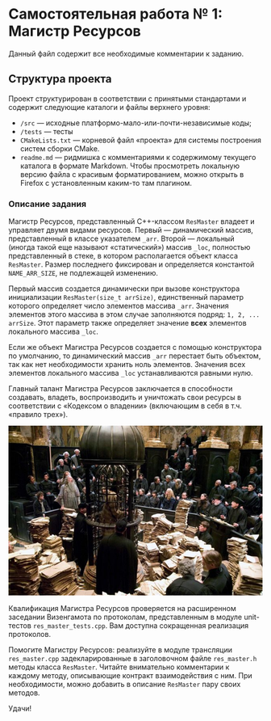 ﻿Самостоятельная работа № 1: Магистр Ресурсов
============================================

Данный файл содержит все необходимые комментарии к заданию.

## Структура проекта

Проект структурирован в соответствии с принятыми стандартами и содержит следующие каталоги и файлы верхнего уровня:

* `/src` — исходные платформо-мало-или-почти-независимые коды;
* `/tests` — тесты
* `CMakeLists.txt` — корневой файл «проекта» для системы построения систем сборки CMake.
* `readme.md` — ридмишка с комментариями к содержимому текущего каталога в формате Markdown. Чтобы просмотреть локальную версию файла с красивым форматированием, можно открыть в Firefox с установленным каким-то там плагином.


### Описание задания

Магистр Ресурсов, представленный C++-классом `ResMaster` владеет и управляет двумя видами ресурсов. Первый — динамический массив, представленный в классе указателем `_arr`. Второй — локальный (иногда такой еще называют «статический») массив `_loc`, полностью представленный в стеке, в котором располагается объект класса `ResMaster`. Размер последнего фиксирован и определяется константой `NAME_ARR_SIZE`, не подлежащей изменению.

Первый массив создается динамически при вызове конструктора инициализации `ResMaster(size_t arrSize)`, единственный параметр которого определяет число элементов массива `_arr`. Значения элементов этого массива в этом случае заполняются подряд: `1, 2, ... arrSize`. Этот параметр также определяет значение __всех__ элементов локального массива `_loc`.

Если же объект Магистра Ресурсов создается с помощью конструктора по умолчанию, то динамический массив `_arr` перестает быть объектом, так как нет необходимости хранить ноль элементов. Значения всех элементов локального массива `_loc` устанавливаются равными нулю.

Главный талант Магистра Ресурсов заключается в способности создавать, владеть, воспроизводить и уничтожать свои ресурсы в соответствии с «Кодексом о владении» (включающим в себя в т.ч. «правило трех»). 

 ![](docs/viz.jpg)

Квалификация Магистра Ресурсов проверяется на расширенном заседании Визенгамота по протоколам, представленным в модуле unit-тестов `res_master_tests.cpp`. Вам доступна сокращенная реализация протоколов.

Помогите Магистру Ресурсов: реализуйте в модуле трансляции `res_master.cpp` задекларированные в заголовочном файле `res_master.h` методы класса `ResMaster`. Читайте внимательно комментарии к каждому методу, описывающие контракт взаимодействия с ним. При необходимости, можно добавить в описание `ResMaster` пару своих методов.

Удачи!